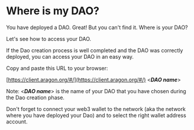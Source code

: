 # Where is my DAO?

You have deployed a DAO. Great! But you can't find it. Where is your DAO?&#x20;

Let's see how to access your DAO.

If the Dao creation process is well completed and the DAO was correctly deployed, you can access your DAO in an easy way.&#x20;

Copy and paste this URL to your browser:

[https://client.aragon.org/#/](https://client.aragon.org/#/) <_**DAO name**_>

Note: <_**DAO name**_> is the name of your DAO that you have chosen during the Dao creation phase.

Don't forget to connect your web3 wallet to the network (aka the network where you have deployed your Dao) and to select the right wallet address account.
